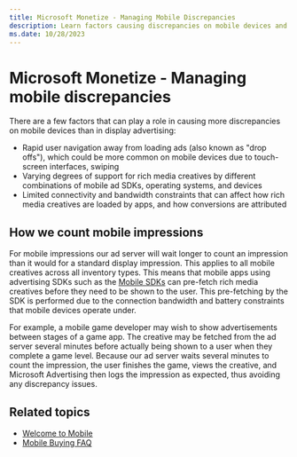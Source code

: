 ```yaml
---
title: Microsoft Monetize - Managing Mobile Discrepancies
description: Learn factors causing discrepancies on mobile devices and how to count mobile impressions in this page. 
ms.date: 10/28/2023
---
```



# Microsoft Monetize - Managing mobile discrepancies

There are a few factors that can play a role in causing more
discrepancies on mobile devices than in display advertising:

- Rapid user navigation away from loading ads (also known as "drop
  offs"), which could be more common on mobile devices due to
  touch-screen interfaces, swiping
- Varying degrees of support for rich media creatives by different
  combinations of mobile ad SDKs, operating systems, and devices
- Limited connectivity and bandwidth constraints that can affect how
  rich media creatives are loaded by apps, and how conversions are
  attributed

## How we count mobile impressions

For mobile impressions our ad server will wait longer to count an
impression than it would for a standard display impression. This applies
to all mobile creatives across all inventory types. This means that
mobile apps using advertising SDKs such as the [Mobile SDKs](../mobile-sdk/xandr-mobile-sdks.md) can pre-fetch rich media
creatives before they need to be shown to the user. This pre-fetching by
the SDK is performed due to the connection bandwidth and battery
constraints that mobile devices operate under.

For example, a mobile game developer may wish to show advertisements
between stages of a game app. The creative may be fetched from the ad
server several minutes before actually being shown to a user when they
complete a game level. Because our ad server waits several minutes to
count the impression, the user finishes the game, views the creative,
and Microsoft Advertising then logs the impression as expected,
thus avoiding any discrepancy issues.

## Related topics

- [Welcome to Mobile](welcome-to-mobile.md)
- [Mobile Buying FAQ](mobile-buying-faq.md)